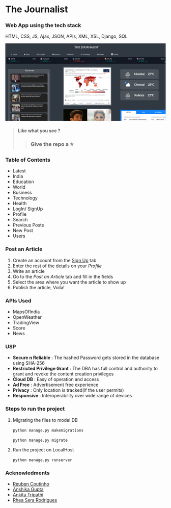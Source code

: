 # The Journalist
 ### Web App using the tech stack
 HTML, CSS, JS, Ajax, JSON, APIs, XML, XSL, Django, SQL

![Landing Page](landing_page.png)

> #### Like what you see ?
> > ### Give the repo a ⭐

### Table of Contents
- Latest
- India
- Education
- World
- Business
- Technology
- Health
- LogIn/ SignUp
- Profile
- Search
- Previous Posts
- New Post
- Users
 
 ### Post an Article
 1. Create an account from the [Sign Up](https://intense-plains-26034.herokuapp.com/register/) tab
 2. Enter the rest of the details on your *Profile*
 3. Write an article
 4. Go to the *Post an Article* tab and fill in the fields
 5. Select the area where you want the article to show up
 6. Publish the article, Voila!
 
### APIs Used
- MapsOfIndia
- OpenWeather
- TradingView
- Score
- News
### USP
- **Secure n Reliable** : The hashed Password gets stored in the database using SHA-256
- **Restricted Privilege Grant** : The DBA has full control and authority to grant and revoke the content creation privileges
- **Cloud DB** : Easy of operation and access
- **Ad Free** : Advertisement free experience
- **Privacy** : Only location is tracked(if the user permits)
- **Responsive** : Interoperability over wide range of devices


### Steps to run the project
1. Migrating the files to model DB 
   
   `python manage.py makemigrations`
   
   `python manage.py migrate`
   
2. Run the project on LocalHost

   `python manage.py runserver`

 ### Acknowledments
- [Reuben Coutinho](https://www.linkedin.com/in/reuben-c-b89ba295)
- [Anshika Gupta](https://www.linkedin.com/in/anshikagupta08/)
- [Ankita Tripathi]()
- [Rhea Sera Rodrigues]()

